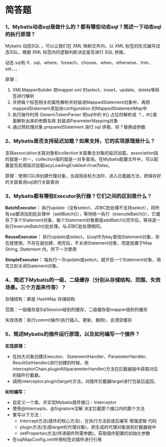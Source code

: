 # 简答题
### 1、Mybatis动态sql是做什么的？都有哪些动态sql？简述一下动态sql的执行原理？

Mybatis 动态SQL ，可以让我们在 XML 映射文件内，以 XML 标签的形式编写动态SQL，根据 XML 标签内的逻辑判断决定是否进行 SQL 拼接。

动态 sql有 if、sql、where、foreach、choose、when、otherwise、trim、set、、、

原理：
1. XMLMapperBulider 把mapper.xml 的select、insert、update、delete等标签进行解析
2. 并把每个标签相关的属性解析并封装进MappedStatement对象中，再把mappedStatement添加进configuration 的MappedStatementMap中
3. 执行操作时用 GenericTokenParser 把sql中的 #{} 占位符解析成 ？，#{}里面解析出来的参数名称 封装进ParameterMapping对象
4. 通过预处理对象 preparedStatement 进行 sql 拼接，将？替换成参数

### 2、Mybatis是否支持延迟加载？如果支持，它的实现原理是什么？
支持association关联对象和collection关联集合对象的延迟加载，association指的就是一对一，collection指的就是一对多查询。在Mybatis配置文件中，可以配置是否启用延迟加载lazyLoadingEnabled=true|false。

原理：使用CGLIB创建代理对象，当调用目标方法时，进入拦截器方法，把保存好的关联查询sql进行关联查询

### 3、Mybatis都有哪些Executor执行器？它们之间的区别是什么？
**BatchExecutor：** 执行update（没有select，JDBC批处理不支持select），将所有sql都添加到批处理中（addBatch()），等待统一执行（executeBatch()），它缓存了多个Statement对象，每个Statement对象都是addBatch()完毕后，等待逐一执行executeBatch()批处理。与JDBC批处理相同。

**ReuseExecutor：** 执行update或select，以sql作为key查找Statement对象，存在就使用，不存在就创建，用完后，不关闭Statement对象，而是放置于Map String, Statement 内，供下一次使用

**SimpleExecutor：** 每执行一次update或select，就开启一个Statement对象，用完立刻关闭Statement对象。


### 4、简述下Mybatis的一级、二级缓存（分别从存储结构、范围、失效场景。三个方面来作答）？

存储结构：都是 HashMap 存储结构 

范围：一级缓存是SqlSession级别的缓存，二级缓存是mapper级别的缓存

失效场景：执行commit操作(执行插入、更新、删除)，会清空缓存

### 5、简述Mybatis的插件运行原理，以及如何编写一个插件？
**实现原理：**
- 在四大对象创建(Executor、StatementHandler、ParameterHandler、ResultSetHandler)进行创建的时候，用interceptorChain.pluginAll(parameterHandler)方法在拦截器链中获取对应的插件拦截器。
- 调用interceptor.plugin(target)方法，对插件拦截器target进行包装后返回。

**如何编写：**
- 自定义一个类，并实现Mybatis插件接口 - Interceptor
- 使用@Intercepts、@Signature注解 决定拦截那个接口内的那个方法
- 重写以下方法：
  - Intercept方法(插件的核心方法)，在执行方法前或后编写 增强逻辑 代码
  - plugin方法(生成target的代理对象)，把生成的代理对象放到拦截器链中
  - setProperties方法(传递插件所需参数)，获取插件配置的初始化参数
- 在sqlMapConfig.xml中用<plugins>标签对插件进行引用
